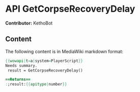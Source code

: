 # API GetCorpseRecoveryDelay

**Contributor:** KethoBot

## Content

The following content is in MediaWiki markdown format:

```mediawiki
{{wowapi|t=a|system=PlayerScript}}
Needs summary.
 result = GetCorpseRecoveryDelay()

==Returns==
:;result:{{apitype|number}}
```